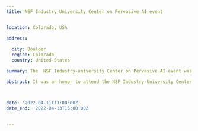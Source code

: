 ```yaml
---
title: NSF Industry-University Center on Pervasive AI event


location: Colorado, USA

address:
  
  city: Boulder
  region: Colorado
  country: United States

summary: The  NSF Industry-university Center on Pervasive AI event was held in Boulder, Colorado organized by the University of Colorado-Boulder in collaboration with Oregon State University and Oakland University.

abstract: It was an honor to attend the NSF Industry-University Center on Pervasive AI's industry advisory board event in Colorado, where I had the opportunity to present my research work on 'Context-based Refactoring: About the Relation between Context and Refactoring'. To more achievements! Watch My 1mn pitch! 



date: '2022-04-11T13:00:00Z'
date_end: '2022-04-13T15:00:00Z'


---
```


